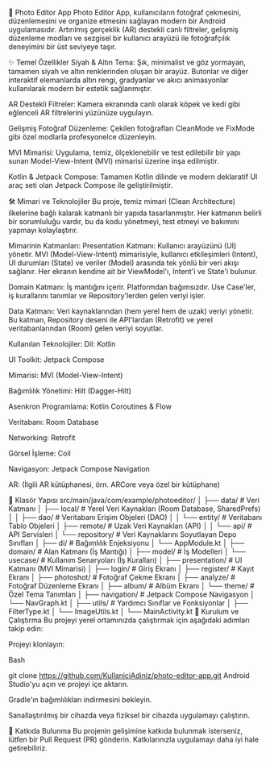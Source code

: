 📸 Photo Editor App
Photo Editor App, kullanıcıların fotoğraf çekmesini, düzenlemesini ve organize etmesini sağlayan modern bir Android uygulamasıdır. Artırılmış gerçeklik (AR) destekli canlı filtreler, gelişmiş düzenleme modları ve sezgisel bir kullanıcı arayüzü ile fotoğrafçılık deneyimini bir üst seviyeye taşır.

✨ Temel Özellikler
Siyah & Altın Tema: Şık, minimalist ve göz yormayan, tamamen siyah ve altın renklerinden oluşan bir arayüz. Butonlar ve diğer interaktif elemanlarda altın rengi, gradyanlar ve akıcı animasyonlar kullanılarak modern bir estetik sağlanmıştır.

AR Destekli Filtreler: Kamera ekranında canlı olarak köpek ve kedi gibi eğlenceli AR filtrelerini yüzünüze uygulayın.

Gelişmiş Fotoğraf Düzenleme: Çekilen fotoğrafları CleanMode ve FixMode gibi özel modlarla profesyonelce düzenleyin.

MVI Mimarisi: Uygulama, temiz, ölçeklenebilir ve test edilebilir bir yapı sunan Model-View-Intent (MVI) mimarisi üzerine inşa edilmiştir.

Kotlin & Jetpack Compose: Tamamen Kotlin dilinde ve modern deklaratif UI araç seti olan Jetpack Compose ile geliştirilmiştir.

🛠️ Mimari ve Teknolojiler
Bu proje, temiz mimari (Clean Architecture) ilkelerine bağlı kalarak katmanlı bir yapıda tasarlanmıştır. Her katmanın belirli bir sorumluluğu vardır, bu da kodu yönetmeyi, test etmeyi ve bakımını yapmayı kolaylaştırır.

Mimarinin Katmanları:
Presentation Katmanı: Kullanıcı arayüzünü (UI) yönetir. MVI (Model-View-Intent) mimarisiyle, kullanıcı etkileşimleri (Intent), UI durumları (State) ve veriler (Model) arasında tek yönlü bir veri akışı sağlanır. Her ekranın kendine ait bir ViewModel'ı, Intent'i ve State'i bulunur.

Domain Katmanı: İş mantığını içerir. Platformdan bağımsızdır. Use Case'ler, iş kurallarını tanımlar ve Repository'lerden gelen veriyi işler.

Data Katmanı: Veri kaynaklarından (hem yerel hem de uzak) veriyi yönetir. Bu katman, Repository deseni ile API'lardan (Retrofit) ve yerel veritabanlarından (Room) gelen veriyi soyutlar.

Kullanılan Teknolojiler:
Dil: Kotlin

UI Toolkit: Jetpack Compose

Mimarisi: MVI (Model-View-Intent)

Bağımlılık Yönetimi: Hilt (Dagger-Hilt)

Asenkron Programlama: Kotlin Coroutines & Flow

Veritabanı: Room Database

Networking: Retrofit

Görsel İşleme: Coil

Navigasyon: Jetpack Compose Navigation

AR: (İlgili AR kütüphanesi, örn. ARCore veya özel bir kütüphane)

📂 Klasör Yapısı
src/main/java/com/example/photoeditor/
│
├── data/                    # Veri Katmanı
│   ├── local/               # Yerel Veri Kaynakları (Room Database, SharedPrefs)
│   │   ├── dao/             # Veritabanı Erişim Objeleri (DAO)
│   │   └── entity/          # Veritabanı Tablo Objeleri
│   ├── remote/              # Uzak Veri Kaynakları (API)
│   │   └── api/             # API Servisleri
│   └── repository/          # Veri Kaynaklarını Soyutlayan Depo Sınıfları
│
├── di/                      # Bağımlılık Enjeksiyonu
│   └── AppModule.kt
│
├── domain/                  # Alan Katmanı (İş Mantığı)
│   ├── model/               # İş Modelleri
│   └── usecase/             # Kullanım Senaryoları (İş Kuralları)
│
├── presentation/            # UI Katmanı (MVI Mimarisi)
│   ├── login/               # Giriş Ekranı
│   ├── register/            # Kayıt Ekranı
│   ├── photoshot/           # Fotoğraf Çekme Ekranı
│   ├── analyze/             # Fotoğraf Düzenleme Ekranı
│   ├── album/               # Albüm Ekranı
│   └── theme/               # Özel Tema Tanımları
│
├── navigation/              # Jetpack Compose Navigasyon
│   └── NavGraph.kt
│
├── utils/                   # Yardımcı Sınıflar ve Fonksiyonlar
│   ├── FilterType.kt
│   └── ImageUtils.kt
│
└── MainActivity.kt
🚀 Kurulum ve Çalıştırma
Bu projeyi yerel ortamınızda çalıştırmak için aşağıdaki adımları takip edin:

Projeyi klonlayın:

Bash

git clone https://github.com/KullaniciAdiniz/photo-editor-app.git
Android Studio'yu açın ve projeyi içe aktarın.

Gradle'ın bağımlılıkları indirmesini bekleyin.

Sanallaştırılmış bir cihazda veya fiziksel bir cihazda uygulamayı çalıştırın.

🤝 Katkıda Bulunma
Bu projenin gelişimine katkıda bulunmak isterseniz, lütfen bir Pull Request (PR) gönderin. Katkılarınızla uygulamayı daha iyi hale getirebiliriz.
